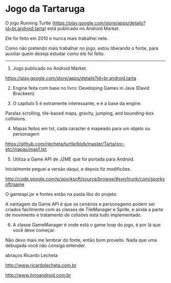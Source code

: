 Jogo da Tartaruga
======

O jogo Running Turtle (https://play.google.com/store/apps/details?id=br.android.tarta) está publicado no Android Market.

Ele foi feito em 2010 e nunca mais trabalhei nele.

Como não pretendo mais trabalhar no jogo, estou liberando o fonte, para auxiliar quem deseja estudar como ele foi feito.

----------------------------------

1) Jogo publicado no Android Market.

https://play.google.com/store/apps/details?id=br.android.tarta

2) Engine feita com base no livro: Developing Games in Java (David Brackeen)

3) O capítulo 5 é extramente interessante, e é a base da engine.

Paralax scrolling, tile-based maps, gravity, jumping, and bounding-box collisions.

4) Mapas feitos em txt, cada caracter é mapeado para um objeto ou personagem

https://github.com/rlecheta/turtle/blob/master/Tarta/src-etc/mapas/map1.txt

5) Utiliza a Game API de J2ME que foi portada para Android.

Inicialmente peguei a versão daqui, e depois fiz modificões.

http://code.google.com/p/sporksoft/source/browse/#svn/trunk/com/sporksoft/game

O gameapi.jar e fontes estão na pasta libs do projeto.

A vantagem da Game API é que os cenários e personagems podem ser criados facilmente com as classes de TileManager e Sprite, 
e ainda a parte de movimento e tratamento de colisões está tudo implementado.

6) A classe GameManager é onde está o game loop do jogo, é por lá que você deve começar.

Não devo mais me lembrar do fonte, então bom proveito. Nada que uma debugada você não consiga entender.

abraços
Ricardo Lecheta

http://www.ricardolecheta.com.br

http://www.livroandroid.com.br
